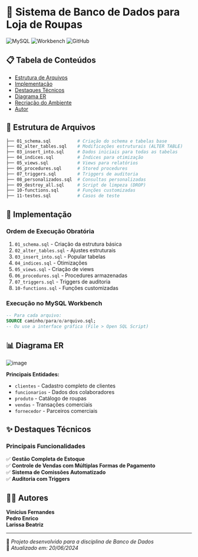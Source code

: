 # 🏬 Sistema de Banco de Dados para Loja de Roupas

![MySQL](https://img.shields.io/badge/MySQL-8.0+-005C84?logo=mysql&logoColor=white)
![Workbench](https://img.shields.io/badge/MySQL%20Workbench-8.0+-4479A1)
![GitHub](https://img.shields.io/badge/GitHub-Repository-181717?logo=github)

## 📋 Tabela de Conteúdos
- [Estrutura de Arquivos](#-estrutura-de-arquivos)
- [Implementação](#-implementação)
- [Destaques Técnicos](#-destaques-técnicos)
- [Diagrama ER](#-diagrama-er)
- [Recriação do Ambiente](#-recriação-do-ambiente)
- [Autor](#-autor)

## 📂 Estrutura de Arquivos

```bash
├── 01_schema.sql          # Criação do schema e tabelas base
├── 02_alter_tables.sql    # Modificações estruturais (ALTER TABLE)
├── 03_insert_into.sql     # Dados iniciais para todas as tabelas
├── 04_indices.sql         # Índices para otimização
├── 05_views.sql           # Views para relatórios
├── 06_procedures.sql      # Stored procedures
├── 07_triggers.sql        # Triggers de auditoria
├── 08_personalizados.sql  # Consultas personalizadas
├── 09_destroy_all.sql     # Script de limpeza (DROP)
├── 10-functions.sql       # Funções customizadas
├── 11-testes.sql          # Casos de teste
```

## 🚀 Implementação

### Ordem de Execução Obratória
1. `01_schema.sql` - Criação da estrutura básica
2. `02_alter_tables.sql` - Ajustes estruturais
3. `03_insert_into.sql` - Popular tabelas
4. `04_indices.sql` - Otimizações
5. `05_views.sql` - Criação de views
6. `06_procedures.sql` - Procedures armazenadas
7. `07_triggers.sql` - Triggers de auditoria
8. `10-functions.sql` - Funções customizadas

### Execução no MySQL Workbench
```sql
-- Para cada arquivo:
SOURCE caminho/para/o/arquivo.sql;
-- Ou use a interface gráfica (File > Open SQL Script)
```

## 📊 Diagrama ER

![image](https://github.com/user-attachments/assets/39bc67b9-3377-4f7f-aa16-fc7d82cb07b8)

**Principais Entidades:**
- `clientes` - Cadastro completo de clientes
- `funcionarios` - Dados dos colaboradores
- `produto` - Catálogo de roupas
- `vendas` - Transações comerciais
- `fornecedor` - Parceiros comerciais

## ✨ Destaques Técnicos

### Principais Funcionalidades
✅ **Gestão Completa de Estoque**  
✅ **Controle de Vendas com Múltiplas Formas de Pagamento**  
✅ **Sistema de Comissões Automatizado**  
✅ **Auditoria com Triggers**  

## 👨‍💻 Autores
**Vinícius Fernandes**  
**Pedro Enrico**  
**Larissa Beatriz**  

---

🔹 *Projeto desenvolvido para a disciplina de Banco de Dados*  
🔹 *Atualizado em: 20/06/2024*
